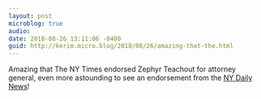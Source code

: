 ```yaml
---
layout: post
microblog: true
audio: 
date: 2018-08-26 13:11:06 -0400
guid: http://kerim.micro.blog/2018/08/26/amazing-that-the.html
---
```

Amazing that The NY Times endorsed Zephyr Teachout for attorney general, even more astounding to see an endorsement from the [NY Daily News](http://www.nydailynews.com/opinion/ny-edit-ag-20180822-story.html)!
